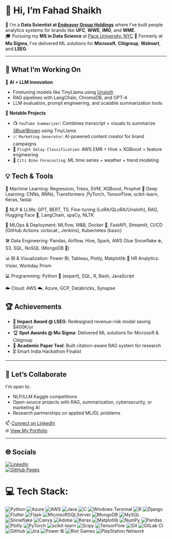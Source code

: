 # 👋 Hi, I’m Fahad Shaikh

💼 I'm a **Data Scientist at [Endeavor Group Holdings](https://www.endeavorco.com/)** where I’ve built people analytics systems for brands like **UFC**, **WWE**, **IMG**, and **WME**.  
🎓 Pursuing my **MS in Data Science** at [Pace University, NYC](https://www.pace.edu/) 
🧠 Formerly at **Mu Sigma**, I’ve delivered ML solutions for **Microsoft**, **Citigroup**, **Walmart**, and **LSEG**.

---

## 🚀 What I’m Working On

🔬 **AI + LLM Innovation**  
- Finetuning models like TinyLlama using [Unsloth](https://unsloth.ai/)  
- RAG pipelines with LangChain, ChromaDB, and GPT-4  
- LLM evaluation, prompt engineering, and scalable summarization tools

🧠 **Notable Projects**
- 📺 `YouTube Summarizer`: Combines transcript + visuals to summarize [3Blue1Brown](https://www.3blue1brown.com/) using TinyLlama  
- 📈 `Marketing Generator`: AI-powered content creator for brand campaigns  
- 🧳 `Flight Delay Classification`: AWS EMR + Hive + XGBoost + feature engineering  
- 🚴 `Citi Bike Forecasting`: ML time series + weather + trend modeling


## 💡 Tech & Tools
🤖 Machine Learning: Regression, Trees, SVM, XGBoost, Prophet
🧠 Deep Learning: CNNs, RNNs, Transformers ,PyTorch, TensorFlow, scikit-learn, Keras, fastai

📝 NLP & LLMs: GPT, BERT, T5, Fine-tuning (LoRA/QLoRA/Unsloth), RAG, Hugging Face 🤗, LangChain, spaCy, NLTK

🚦 MLOps & Deployment: MLflow, W&B, Docker 🐳, FastAPI, Streamlit, CI/CD (GitHub Actions :octocat:, Jenkins), Kubernetes (basic)

🛠️ Data Engineering: Pandas, Airflow, Hive, Spark, AWS Glue Snowflake ❄️, S3, SQL, NoSQL (MongoDB 🍃)

📊 BI & Visualization: Power BI, Tableau, Plotly, Matplotlib
👔 HR Analytics: Visier, Workday Prism

💻 Programming: Python 🐍 (expert), SQL, R, Bash, JavaScript

☁️ Cloud: AWS ☁️, Azure, GCP, Databricks, Synapse

## 🏆 Achievements

- 🏅 **Impact Award @ LSEG**: Redesigned revenue-risk model saving $400K/yr  
- 🏆 **Spot Awards @ Mu Sigma**: Delivered ML solutions for Microsoft & Citigroup  
- 📃 **Academic Paper Tool**: Built citation-aware RAG system for research  
- 🎖️ Smart India Hackathon Finalist

---

## 🤝 Let’s Collaborate

I'm open to:
- NLP/LLM Kaggle competitions  
- Open-source projects with RAG, summarization, cybersecurity, or marketing AI  
- Research partnerships on applied ML/DL problems

📫 [Connect on LinkedIn](https://www.linkedin.com/in/fahad-shaikh-b807b6147/)  
🌐 [View My Portfolio](https://fahad-sha.github.io/)

---

## 🌐 Socials

[![LinkedIn](https://img.shields.io/badge/LinkedIn-%230077B5.svg?logo=linkedin&logoColor=white)](https://www.linkedin.com/in/fahad-shaikh-b807b6147/)  
[![GitHub Pages](https://img.shields.io/badge/Portfolio-%23121011.svg?logo=githubpages&logoColor=white)](https://fahad-sha.github.io/)


# 💻 Tech Stack:
![Python](https://img.shields.io/badge/python-3670A0?style=for-the-badge&logo=python&logoColor=ffdd54) ![Azure](https://img.shields.io/badge/azure-%230072C6.svg?style=for-the-badge&logo=microsoftazure&logoColor=white) ![AWS](https://img.shields.io/badge/AWS-%23FF9900.svg?style=for-the-badge&logo=amazon-aws&logoColor=white) ![Java](https://img.shields.io/badge/java-%23ED8B00.svg?style=for-the-badge&logo=openjdk&logoColor=white) ![C](https://img.shields.io/badge/c-%2300599C.svg?style=for-the-badge&logo=c&logoColor=white) ![Windows Terminal](https://img.shields.io/badge/Windows%20Terminal-%234D4D4D.svg?style=for-the-badge&logo=windows-terminal&logoColor=white) ![R](https://img.shields.io/badge/r-%23276DC3.svg?style=for-the-badge&logo=r&logoColor=white) ![Django](https://img.shields.io/badge/django-%23092E20.svg?style=for-the-badge&logo=django&logoColor=white) ![Flutter](https://img.shields.io/badge/Flutter-%2302569B.svg?style=for-the-badge&logo=Flutter&logoColor=white) ![Flask](https://img.shields.io/badge/flask-%23000.svg?style=for-the-badge&logo=flask&logoColor=white) ![MicrosoftSQLServer](https://img.shields.io/badge/Microsoft%20SQL%20Server-CC2927?style=for-the-badge&logo=microsoft%20sql%20server&logoColor=white) ![MongoDB](https://img.shields.io/badge/MongoDB-%234ea94b.svg?style=for-the-badge&logo=mongodb&logoColor=white) ![MySQL](https://img.shields.io/badge/mysql-4479A1.svg?style=for-the-badge&logo=mysql&logoColor=white) ![Snowflake](https://img.shields.io/badge/snowflake-%2329B5E8.svg?style=for-the-badge&logo=snowflake&logoColor=white) ![Canva](https://img.shields.io/badge/Canva-%2300C4CC.svg?style=for-the-badge&logo=Canva&logoColor=white) ![Adobe](https://img.shields.io/badge/adobe-%23FF0000.svg?style=for-the-badge&logo=adobe&logoColor=white) ![Keras](https://img.shields.io/badge/Keras-%23D00000.svg?style=for-the-badge&logo=Keras&logoColor=white) ![Matplotlib](https://img.shields.io/badge/Matplotlib-%23ffffff.svg?style=for-the-badge&logo=Matplotlib&logoColor=black) ![NumPy](https://img.shields.io/badge/numpy-%23013243.svg?style=for-the-badge&logo=numpy&logoColor=white) ![Pandas](https://img.shields.io/badge/pandas-%23150458.svg?style=for-the-badge&logo=pandas&logoColor=white) ![Plotly](https://img.shields.io/badge/Plotly-%233F4F75.svg?style=for-the-badge&logo=plotly&logoColor=white) ![PyTorch](https://img.shields.io/badge/PyTorch-%23EE4C2C.svg?style=for-the-badge&logo=PyTorch&logoColor=white) ![scikit-learn](https://img.shields.io/badge/scikit--learn-%23F7931E.svg?style=for-the-badge&logo=scikit-learn&logoColor=white) ![Scipy](https://img.shields.io/badge/SciPy-%230C55A5.svg?style=for-the-badge&logo=scipy&logoColor=%white) ![TensorFlow](https://img.shields.io/badge/TensorFlow-%23FF6F00.svg?style=for-the-badge&logo=TensorFlow&logoColor=white) ![Git](https://img.shields.io/badge/git-%23F05033.svg?style=for-the-badge&logo=git&logoColor=white) ![GitLab CI](https://img.shields.io/badge/gitlab%20CI-%23181717.svg?style=for-the-badge&logo=gitlab&logoColor=white) ![GitHub](https://img.shields.io/badge/github-%23121011.svg?style=for-the-badge&logo=github&logoColor=white) ![Jira](https://img.shields.io/badge/jira-%230A0FFF.svg?style=for-the-badge&logo=jira&logoColor=white) ![Power Bi](https://img.shields.io/badge/power_bi-F2C811?style=for-the-badge&logo=powerbi&logoColor=black) ![Riot Games](https://img.shields.io/badge/riotgames-D32936.svg?style=for-the-badge&logo=riotgames&logoColor=white) ![PlayStation Network](https://img.shields.io/badge/PSN-%230070D1.svg?style=for-the-badge&logo=Playstation&logoColor=white)


